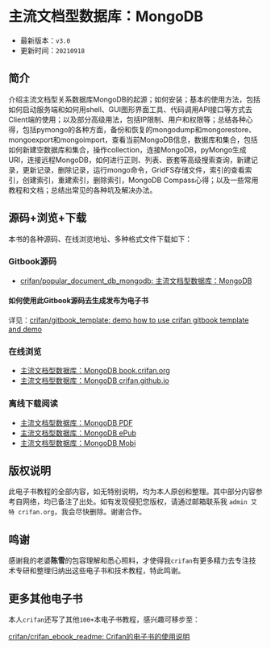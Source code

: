# 主流文档型数据库：MongoDB

* 最新版本：`v3.0`
* 更新时间：`20210918`

## 简介

介绍主流文档型关系数据库MongoDB的起源；如何安装；基本的使用方法，包括如何启动服务端和如何用shell、GUI图形界面工具、代码调用API接口等方式去Client端的使用；以及部分高级用法，包括IP限制、用户和权限等；总结各种心得，包括pymongo的各种方面，备份和恢复的mongodump和mongorestore、mongoexport和mongoimport，查看当前MongoDB信息，数据库和集合，包括如何新建空数据库和集合，操作collection，连接MongoDB，pyMongo生成URI，连接远程MongoDB，如何进行正则、列表、嵌套等高级搜索查询，新建记录，更新记录，删除记录，运行mongo命令，GridFS存储文件，索引的查看索引，创建索引，重建索引，删除索引，MongoDB Compass心得；以及一些常用教程和文档；总结出常见的各种坑及解决办法。

## 源码+浏览+下载

本书的各种源码、在线浏览地址、多种格式文件下载如下：

### Gitbook源码

* [crifan/popular_document_db_mongodb: 主流文档型数据库：MongoDB](https://github.com/crifan/popular_document_db_mongodb)

#### 如何使用此Gitbook源码去生成发布为电子书

详见：[crifan/gitbook_template: demo how to use crifan gitbook template and demo](https://github.com/crifan/gitbook_template)

### 在线浏览

* [主流文档型数据库：MongoDB book.crifan.org](https://book.crifan.org/books/popular_document_db_mongodb/website)
* [主流文档型数据库：MongoDB crifan.github.io](https://crifan.github.io/popular_document_db_mongodb/website)

### 离线下载阅读

* [主流文档型数据库：MongoDB PDF](https://book.crifan.org/books/popular_document_db_mongodb/pdf/popular_document_db_mongodb.pdf)
* [主流文档型数据库：MongoDB ePub](https://book.crifan.org/books/popular_document_db_mongodb/epub/popular_document_db_mongodb.epub)
* [主流文档型数据库：MongoDB Mobi](https://book.crifan.org/books/popular_document_db_mongodb/mobi/popular_document_db_mongodb.mobi)

## 版权说明

此电子书教程的全部内容，如无特别说明，均为本人原创和整理。其中部分内容参考自网络，均已备注了出处。如有发现侵犯您版权，请通过邮箱联系我 `admin 艾特 crifan.org`，我会尽快删除。谢谢合作。

## 鸣谢

感谢我的老婆**陈雪**的包容理解和悉心照料，才使得我`crifan`有更多精力去专注技术专研和整理归纳出这些电子书和技术教程，特此鸣谢。

## 更多其他电子书

本人`crifan`还写了其他`100+`本电子书教程，感兴趣可移步至：

[crifan/crifan_ebook_readme: Crifan的电子书的使用说明](https://github.com/crifan/crifan_ebook_readme)
